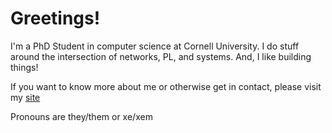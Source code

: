 # Greetings!
I'm a PhD Student in computer science at Cornell University. I do stuff around the intersection of networks, PL, and systems. And, I like building things!

If you want to know more about me or otherwise get in contact, please visit my [site](https://griffinberlste.in)

Pronouns are they/them or xe/xem
